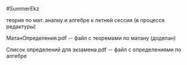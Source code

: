 #SummerEkz

теория по мат. аналиу и алгебре к летней сессии (в процессе редактуры)

МатанОпределения.pdf -- файл с теоремами по матану (доделан)

Список определений для экзамена.pdf -- файл с определениями по алгебре


